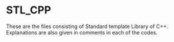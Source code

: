# STL_CPP
These are the files consisting of Standard template Library of C++. Explanations are also given in comments in each of the codes.
